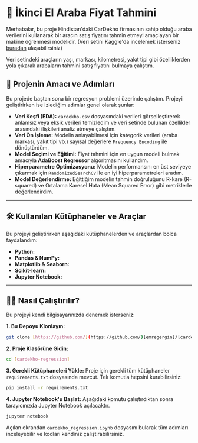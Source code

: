 # 🚗 İkinci El Araba Fiyat Tahmini

Merhabalar, bu proje Hindistan'daki CarDekho firmasının sahip olduğu araba verilerini kullanarak bir aracın satış fiyatını tahmin etmeyi amaçlayan bir makine öğrenmesi modelidir. (Veri setini Kaggle'da incelemek isterseniz [buradan](https://www.kaggle.com/datasets/sharooqfarzeenak/cardekho-cleaned) ulaşabilirsiniz)

Veri setindeki araçların yaşı, markası, kilometresi, yakıt tipi gibi özelliklerden yola çıkarak arabaların tahmini satış fiyatını bulmaya çalıştım.

## 🚀 Projenin Amacı ve Adımları

Bu projede baştan sona bir regresyon problemi üzerinde çalıştım. Projeyi geliştirirken ise izlediğim adımlar genel olarak şunlar:

* **Veri Keşfi (EDA):** `cardekho.csv` dosyasındaki verileri görselleştirerek anlamsız veya eksik verileri temizledim ve veri setinde bulunan özellikler arasındaki ilişkileri analiz etmeye çalıştım.
* **Veri Ön İşleme:** Modelin anlayabilmesi için kategorik verileri (araba markası, yakıt tipi vb.) sayısal değerlere `Frequency Encoding` ile dönüştürdüm.
* **Model Seçimi ve Eğitimi:** Fiyat tahmini için en uygun modeli bulmak amacıyla **AdaBoost Regressor** algoritmasını kullandım.
* **Hiperparametre Optimizasyonu:** Modelin performansını en üst seviyeye çıkarmak için `RandomizedSearchCV` ile en iyi hiperparametreleri aradım.
* **Model Değerlendirme:** Eğittiğim modelin tahmin doğruluğunu R-kare (R-squared) ve Ortalama Karesel Hata (Mean Squared Error) gibi metriklerle değerlendirdim.

---

## 🛠️ Kullanılan Kütüphaneler ve Araçlar

Bu projeyi geliştirirken aşağıdaki kütüphanelerden ve araçlardan bolca faydalandım:

* **Python:**
* **Pandas & NumPy:**
* **Matplotlib & Seaborn:**
* **Scikit-learn:**
* **Jupyter Notebook:**

---

## 🏃‍♂️ Nasıl Çalıştırılır?

Bu projeyi kendi bilgisayarınızda denemek isterseniz:

**1. Bu Depoyu Klonlayın:**
```bash
git clone [https://github.com/](https://github.com/)[emregergin]/[cardekho-regression].git
```

**2. Proje Klasörüne Gidin:**
```bash
cd [cardekho-regression]
```

**3. Gerekli Kütüphaneleri Yükle:**
Proje için gerekli tüm kütüphaneler `requirements.txt` dosyasında mevcut. Tek komutla hepsini kurabilirsiniz:
```bash
pip install -r requirements.txt
```

**4. Jupyter Notebook'u Başlat:**
Aşağıdaki komutu çalıştırdıktan sonra tarayıcınızda Jupyter Notebook açılacaktır.
```bash
jupyter notebook
```
Açılan ekrandan `cardekho_regression.ipynb` dosyasını bularak tüm adımları inceleyebilir ve kodları kendiniz çalıştırabilirsiniz.
